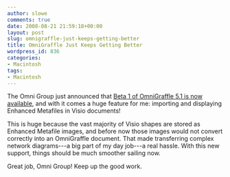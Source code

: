 ```yaml
---
author: slowe
comments: true
date: 2008-08-21 21:59:18+00:00
layout: post
slug: omnigraffle-just-keeps-getting-better
title: OmniGraffle Just Keeps Getting Better
wordpress_id: 836
categories:
- Macintosh
tags:
- Macintosh
---
```


The Omni Group just announced that [Beta 1 of OmniGraffle 5.1 is now available](http://blog.omnigroup.com/2008/08/20/omnigraffle-51-beta-1-is-now-available/), and with it comes a huge feature for me: importing and displaying Enhanced Metafiles in Visio documents!

This is huge because the vast majority of Visio shapes are stored as Enhanced Metafile images, and before now those images would not convert correctly into an OmniGraffle document. That made transferring complex network diagrams---a big part of my day job---a real hassle. With this new support, things should be much smoother sailing now.

Great job, Omni Group! Keep up the good work.
